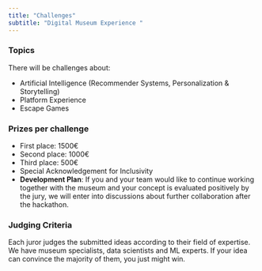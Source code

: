 ```yaml
---
title: "Challenges"
subtitle: "Digital Museum Experience "
---
```

### Topics

There will be challenges about:
- Artificial Intelligence (Recommender Systems, Personalization & Storytelling) 
- Platform Experience 
- Escape Games 

### Prizes per challenge

- First place: 1500€
- Second place: 1000€
- Third place: 500€
- Special Acknowledgement for Inclusivity 
- <b>Development Plan</b>: If you and your team would like to continue working together with the museum and your concept is evaluated positively by the jury, we will enter into discussions about further collaboration after the hackathon.

### Judging Criteria

Each juror judges the submitted ideas according to their field of expertise. We have museum specialists, data scientists and ML experts. If your idea can convince the majority of them, you just might win.
